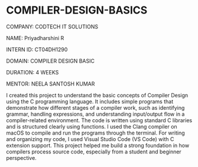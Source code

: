 # COMPILER-DESIGN-BASICS

COMPANY: CODTECH IT SOLUTIONS

NAME: Priyadharshini R

INTERN ID: CT04DH1290

DOMAIN: COMPILER DESIGN BASIC

DURATION: 4 WEEKS

MENTOR: NEELA SANTOSH KUMAR

I created this project to understand the basic concepts of Compiler Design using the C programming language. It includes simple programs that demonstrate how different stages of a compiler work, such as identifying grammar, handling expressions, and understanding input/output flow in a compiler-related environment. The code is written using standard C libraries and is structured clearly using functions. I used the Clang compiler on macOS to compile and run the programs through the terminal. For writing and organizing my code, I used Visual Studio Code (VS Code) with C extension support. This project helped me build a strong foundation in how compilers process source code, especially from a student and beginner perspective.
